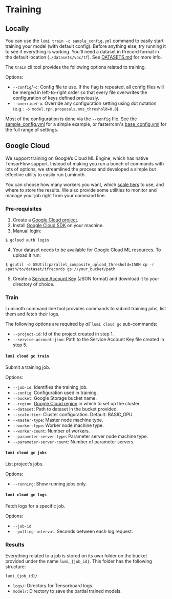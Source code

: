 # Training

## Locally

You can use the `lumi train -c sample_config.yml` command to easily start training your model (with default config). Before anything else, try running it to see if everything is working. You'll need a dataset in tfrecord format in the default location (`./datasets/voc/tf`). See [DATASETS.md](./DATASETS.md) for more info.

The `train` cli tool provides the following options related to training.

Options:
  - `--config`/`-c`: Config file to use. If the flag is repeated, all config files will be merged in left-to-right order so that every file overwrites the configuration of keys defined previously.
  - `--override`/`-o`: Override any configuration setting using dot notation (e.g.: `-o model.rpn.proposals.nms_threshold=0.8`).

Most of the configuration is done via the `--config` file. See the
[sample_config.yml](/sample_config.yml) for a simple example, or fasterrcnn's
[base_config.yml](/luminoth/models/fasterrcnn/base_config.yml) for the full
range of settings.


## Google Cloud

We support training on Google’s Cloud ML Engine, which has native TensorFlow support. Instead of making you run a bunch of commands with lots of options, we streamlined the process and developed a simple but effective utility to easily run Luminoth.

You can choose how many workers you want, which [scale tiers](https://cloud.google.com/ml-engine/docs/concepts/training-overview#scale_tier) to use, and where to store the results. We also provide some utilities to monitor and manage your job right from your command line.

### Pre-requisites

1. Create a [Google Cloud project](https://console.cloud.google.com/projectcreate).
2. Install [Google Cloud SDK](https://cloud.google.com/sdk/) on your machine.
3. Manual login:
```
$ gcloud auth login
```
4. Your dataset needs to be available for Google Cloud ML resources. To upload it run:
```
$ gsutil -o GSUtil:parallel_composite_upload_threshold=150M cp -r /path/to/dataset/tfrecords gs://your_bucket/path
```
5. Create a [Service Account Key](https://console.cloud.google.com/iam-admin/serviceaccounts/project) (JSON format) and download it to your directory of choice.

### Train

Luminoth command line tool provides commands to submit training jobs, list them and fetch their logs.

The following options are required by *all* `lumi cloud gc` sub-commands:

  - `--project-id`: Id of the project created in step 1.
  - `--service-account-json`: Path to the Service Account Key file created in step 5.

#### `lumi cloud gc train`
Submit a training job.

Options:
  - `--job-id`: Identifies the training job.
  - `--config`: Configuration used in training.
  - `--bucket`: Google Storage bucket name.
  - `--region`: [Google Cloud
region](https://cloud.google.com/compute/docs/regions-zones/) in which to set
up the cluster.
  - `--dataset`: Path to dataset in the bucket provided.
  - `--scale-tier`: Cluster configuration. Default: BASIC_GPU.
  - `--master-type`: Master node machine type.
  - `--worker-type`: Worker node machine type.
  - `--worker-count`: Number of workers.
  - `--parameter-server-type`: Parameter server node machine type.
  - `--parameter-server-count`: Number of parameter servers.

#### `lumi cloud gc jobs`
List project’s jobs.

Options:
  - `--running`: Show running jobs only.

#### `lumi cloud gc logs`
Fetch logs for a specific job.

Options:
  - `--job-id`
  - `--polling-interval`: Seconds between each log request.

### Results

Everything related to a job is stored on its own folder on the bucket provided under the name `lumi_{job_id}`. This folder has the following structure:

`lumi_{job_id}/`
  - `logs/`: Directory for Tensorboard logs.
  - `model/`: Directory to save the partial trained models.
